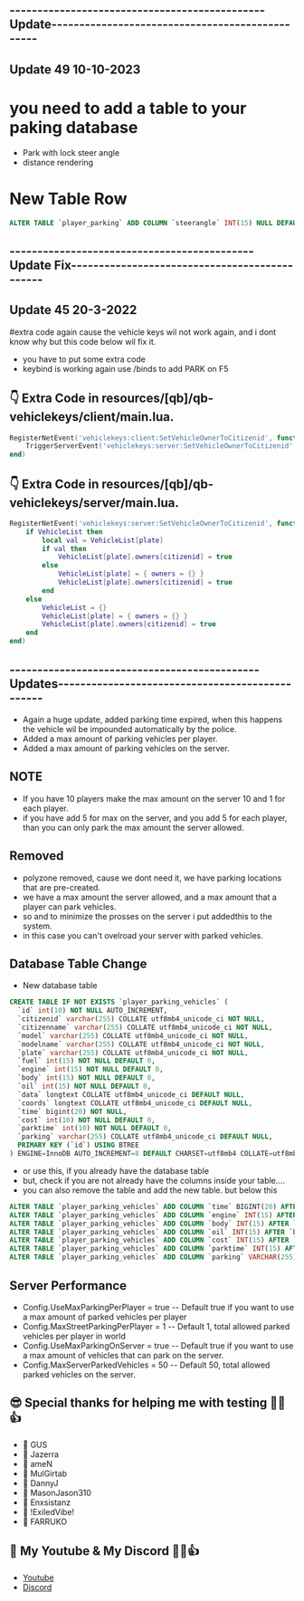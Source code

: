## ----------------------------------------------Update------------------------------------------------
## Update 49 10-10-2023
# you need to add a table to your paking database
- Park with lock steer angle
- distance rendering

# New Table Row
```sql
ALTER TABLE `player_parking` ADD COLUMN `steerangle` INT(15) NULL DEFAULT '0' AFTER `plate`;
```

## --------------------------------------------Update Fix----------------------------------------------
## Update 45 20-3-2022
#extra code again cause the vehicle keys wil not work again, and i dont know why but this code below wil fix it.
- you have to put some extra code
- keybind is working again use /binds to add PARK on F5
## 👇 Extra Code in resources/[qb]/qb-vehiclekeys/client/main.lua.
````lua
RegisterNetEvent('vehiclekeys:client:SetVehicleOwnerToCitizenid', function(plate, citizenid)
    TriggerServerEvent('vehiclekeys:server:SetVehicleOwnerToCitizenid', plate, citizenid)
end)
````

## 👇 Extra Code in resources/[qb]/qb-vehiclekeys/server/main.lua.
````lua
RegisterNetEvent('vehiclekeys:server:SetVehicleOwnerToCitizenid', function(plate, citizenid)
    if VehicleList then
        local val = VehicleList[plate]
        if val then
            VehicleList[plate].owners[citizenid] = true
        else
            VehicleList[plate] = { owners = {} }
            VehicleList[plate].owners[citizenid] = true
        end
    else
        VehicleList = {}
        VehicleList[plate] = { owners = {} }
        VehicleList[plate].owners[citizenid] = true
    end
end)
````



## ---------------------------------------------Updates------------------------------------------------
- Again a huge update, added parking time expired, when this happens the vehicle wil be impounded automatically by the police.
- Added a max amount of parking vehicles per player.
- Added a max amount of parking vehicles on the server.

## NOTE
- If you have 10 players make the max amount on the server 10 and 1 for each player.
- if you have add 5 for max on the server, and you add 5 for each player, than you can only park the max amount the server allowed.


## Removed
- polyzone removed, cause we dont need it, we have parking locations that are pre-created.
- we have a max amount the server allowed, and a max amount that a player can park vehicles.
- so and to minimize the prosses on the server i put addedthis to the system.
- in this case you can't ovelroad your server with parked vehicles.


## Database Table Change
- New database table
```sql
CREATE TABLE IF NOT EXISTS `player_parking_vehicles` (
  `id` int(10) NOT NULL AUTO_INCREMENT,
  `citizenid` varchar(255) COLLATE utf8mb4_unicode_ci NOT NULL,
  `citizenname` varchar(255) COLLATE utf8mb4_unicode_ci NOT NULL,
  `model` varchar(255) COLLATE utf8mb4_unicode_ci NOT NULL,
  `modelname` varchar(255) COLLATE utf8mb4_unicode_ci NOT NULL,
  `plate` varchar(255) COLLATE utf8mb4_unicode_ci NOT NULL,
  `fuel` int(15) NOT NULL DEFAULT 0,
  `engine` int(15) NOT NULL DEFAULT 0,
  `body` int(15) NOT NULL DEFAULT 0,
  `oil` int(15) NOT NULL DEFAULT 0,
  `data` longtext COLLATE utf8mb4_unicode_ci DEFAULT NULL,
  `coords` longtext COLLATE utf8mb4_unicode_ci DEFAULT NULL,
  `time` bigint(20) NOT NULL,
  `cost` int(10) NOT NULL DEFAULT 0,
  `parktime` int(10) NOT NULL DEFAULT 0,
  `parking` varchar(255) COLLATE utf8mb4_unicode_ci DEFAULT NULL,
  PRIMARY KEY (`id`) USING BTREE
) ENGINE=InnoDB AUTO_INCREMENT=8 DEFAULT CHARSET=utf8mb4 COLLATE=utf8mb4_unicode_ci ROW_FORMAT=DYNAMIC;
```

- or use this, if you already have the database table
- but, check if you are not already have the columns inside your table....
- you can also remove the table and add the new table. but below this 
```sql
ALTER TABLE `player_parking_vehicles` ADD COLUMN `time` BIGINT(20) AFTER `coords`;
ALTER TABLE `player_parking_vehicles` ADD COLUMN `engine` INT(15) AFTER `fuel`;
ALTER TABLE `player_parking_vehicles` ADD COLUMN `body` INT(15) AFTER `engine`;
ALTER TABLE `player_parking_vehicles` ADD COLUMN `oil` INT(15) AFTER `body`;
ALTER TABLE `player_parking_vehicles` ADD COLUMN `cost` INT(15) AFTER `time`;
ALTER TABLE `player_parking_vehicles` ADD COLUMN `parktime` INT(15) AFTER `cost`;
ALTER TABLE `player_parking_vehicles` ADD COLUMN `parking` VARCHAR(255) AFTER `parktime`;

```


## Server Performance
- Config.UseMaxParkingPerPlayer    = true         -- Default true if you want to use a max amount of parked vehicles per player
- Config.MaxStreetParkingPerPlayer = 1            -- Default 1, total allowed parked vehicles per player in world
- Config.UseMaxParkingOnServer     = true         -- Default true if you want to use a max amount of vehicles that can park on the server.
- Config.MaxServerParkedVehicles   = 50           -- Default 50, total allowed parked vehicles on the server.



## 😎 Special thanks for helping me with testing 👊😉👍
- 💪 GUS
- 💪 Jazerra
- 💪 ameN
- 💪 MulGirtab
- 💪 DannyJ
- 💪 MasonJason310
- 💪 Enxsistanz
- 💪 !ExiledVibe!
- 💪 FARRUKO

## 🙈 My Youtube & My Discord 👊😉👍
- [Youtube](https://www.youtube.com/channel/UC6431XeIqHjswry5OYtim0A)
- [Discord](https://discord.gg/cEMSeE9dgS)
